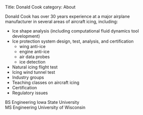Title: Donald Cook
category: About

Donald Cook has over 30 years experience at a major airplane manufacturer in
several areas of aircraft icing, including:

* Ice shape analysis (including computational fluid dynamics tool development)
* Ice protection system design, test, analysis, and certification
    - wing anti-ice
    - engine anti-ice
    - air data probes
    - ice detection
* Natural icing flight test
* Icing wind tunnel test
* Industry groups
* Teaching classes on aircraft icing
* Certification
* Regulatory issues  

BS Engineering Iowa State University  
MS Engineering University of Wisconsin  
